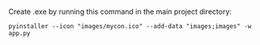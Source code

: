 Create .exe by running this command in the main project directory:

`pyinstaller --icon "images/mycon.ico" --add-data "images;images" -w app.py`
